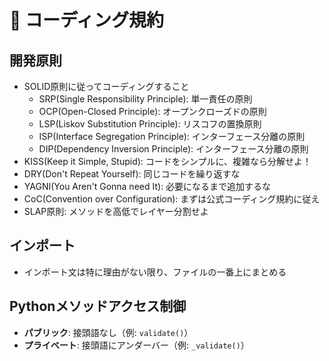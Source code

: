 # 📝 コーディング規約

## 開発原則
- SOLID原則に従ってコーディングすること
  - SRP(Single Responsibility Principle): 単一責任の原則
  - OCP(Open-Closed Principle): オープンクローズドの原則
  - LSP(Liskov Substitution Principle): リスコフの置換原則
  - ISP(Interface Segregation Principle): インターフェース分離の原則
  - DIP(Dependency Inversion Principle): インターフェース分離の原則
- KISS(Keep it Simple, Stupid): コードをシンプルに、複雑なら分解せよ！
- DRY(Don't Repeat Yourself): 同じコードを繰り返すな
- YAGNI(You Aren't Gonna need It): 必要になるまで追加するな
- CoC(Convention over Configuration): まずは公式コーディング規約に従え
- SLAP原則: メソッドを高低でレイヤー分割せよ

## インポート
- インポート文は特に理由がない限り、ファイルの一番上にまとめる

## Pythonメソッドアクセス制御
- **パブリック**: 接頭語なし（例: `validate()`）
- **プライベート**: 接頭語にアンダーバー（例: `_validate()`）
